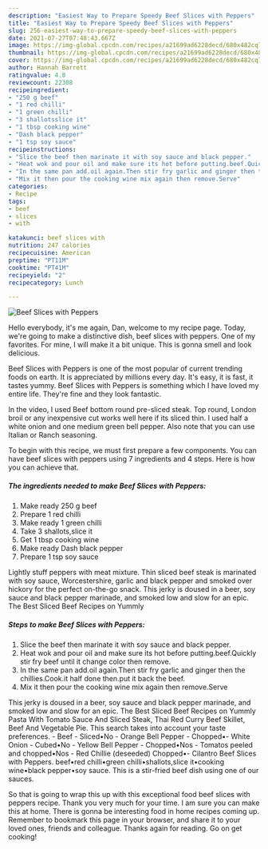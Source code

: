 ```yaml
---
description: "Easiest Way to Prepare Speedy Beef Slices with Peppers"
title: "Easiest Way to Prepare Speedy Beef Slices with Peppers"
slug: 256-easiest-way-to-prepare-speedy-beef-slices-with-peppers
date: 2021-07-27T07:48:43.667Z
image: https://img-global.cpcdn.com/recipes/a21699ad6228decd/680x482cq70/beef-slices-with-peppers-recipe-main-photo.jpg
thumbnail: https://img-global.cpcdn.com/recipes/a21699ad6228decd/680x482cq70/beef-slices-with-peppers-recipe-main-photo.jpg
cover: https://img-global.cpcdn.com/recipes/a21699ad6228decd/680x482cq70/beef-slices-with-peppers-recipe-main-photo.jpg
author: Hannah Barrett
ratingvalue: 4.8
reviewcount: 22308
recipeingredient:
- "250 g beef"
- "1 red chilli"
- "1 green chilli"
- "3 shallotsslice it"
- "1 tbsp cooking wine"
- "Dash black pepper"
- "1 tsp soy sauce"
recipeinstructions:
- "Slice the beef then marinate it with soy sauce and black pepper."
- "Heat wok and pour oil and make sure its hot before putting.beef.Quickly stir fry beef until it change color then remove."
- "In the same pan add.oil again.Then stir fry garlic and ginger then the chillies.Cook.it half done then.put it back the beef."
- "Mix it then pour the cooking wine mix again then remove.Serve"
categories:
- Recipe
tags:
- beef
- slices
- with

katakunci: beef slices with 
nutrition: 247 calories
recipecuisine: American
preptime: "PT11M"
cooktime: "PT41M"
recipeyield: "2"
recipecategory: Lunch

---
```



![Beef Slices with Peppers](https://img-global.cpcdn.com/recipes/a21699ad6228decd/680x482cq70/beef-slices-with-peppers-recipe-main-photo.jpg)

Hello everybody, it's me again, Dan, welcome to my recipe page. Today, we're going to make a distinctive dish, beef slices with peppers. One of my favorites. For mine, I will make it a bit unique. This is gonna smell and look delicious.

Beef Slices with Peppers is one of the most popular of current trending foods on earth. It is appreciated by millions every day. It's easy, it is fast, it tastes yummy. Beef Slices with Peppers is something which I have loved my entire life. They're fine and they look fantastic.

In the video, I used Beef bottom round pre-sliced steak. Top round, London broil or any inexpensive cut works well here if its sliced thin. I used half a white onion and one medium green bell pepper. Also note that you can use Italian or Ranch seasoning.


To begin with this recipe, we must first prepare a few components. You can have beef slices with peppers using 7 ingredients and 4 steps. Here is how you can achieve that.

<!--inarticleads1-->

##### The ingredients needed to make Beef Slices with Peppers:

1. Make ready 250 g beef
1. Prepare 1 red chilli
1. Make ready 1 green chilli
1. Take 3 shallots,slice it
1. Get 1 tbsp cooking wine
1. Make ready Dash black pepper
1. Prepare 1 tsp soy sauce


Lightly stuff peppers with meat mixture. Thin sliced beef steak is marinated with soy sauce, Worcestershire, garlic and black pepper and smoked over hickory for the perfect on-the-go snack. This jerky is doused in a beer, soy sauce and black pepper marinade, and smoked low and slow for an epic. The Best Sliced Beef Recipes on Yummly 

<!--inarticleads2-->

##### Steps to make Beef Slices with Peppers:

1. Slice the beef then marinate it with soy sauce and black pepper.
1. Heat wok and pour oil and make sure its hot before putting.beef.Quickly stir fry beef until it change color then remove.
1. In the same pan add.oil again.Then stir fry garlic and ginger then the chillies.Cook.it half done then.put it back the beef.
1. Mix it then pour the cooking wine mix again then remove.Serve


This jerky is doused in a beer, soy sauce and black pepper marinade, and smoked low and slow for an epic. The Best Sliced Beef Recipes on Yummly Pasta With Tomato Sauce And Sliced Steak, Thai Red Curry Beef Skillet, Beef And Vegetable Pie. This search takes into account your taste preferences. - Beef - Sliced•No - Orange Bell Pepper - Chopped•- White Onion - Cubed•No - Yellow Bell Pepper - Chopped•Nos - Tomatos peeled and chopped•Nos - Red Chillie (deseeded) Chopped•- Cilantro Beef Slices with Peppers. beef•red chilli•green chilli•shallots,slice it•cooking wine•black pepper•soy sauce. This is a stir-fried beef dish using one of our sauces. 

So that is going to wrap this up with this exceptional food beef slices with peppers recipe. Thank you very much for your time. I am sure you can make this at home. There is gonna be interesting food in home recipes coming up. Remember to bookmark this page in your browser, and share it to your loved ones, friends and colleague. Thanks again for reading. Go on get cooking!

